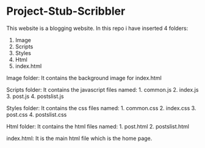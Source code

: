 # Project-Stub-Scribbler
This website is a blogging website.
In this repo i have inserted 4 folders:
1. Image
2. Scripts
3. Styles
4. Html
5. index.html

Image folder: It contains the background image for index.html

Scripts folder: It contains the javascript files named:
    1. common.js
    2. index.js
    3. post.js
    4. postslist.js
    
Styles folder: It contains the css files named:
    1. common.css
    2. index.css
    3. post.css
    4. postslist.css
    
Html folder: It contains the html files named:
    1. post.html
    2. postslist.html
    
index.html: It is the main html file which is the home page.
